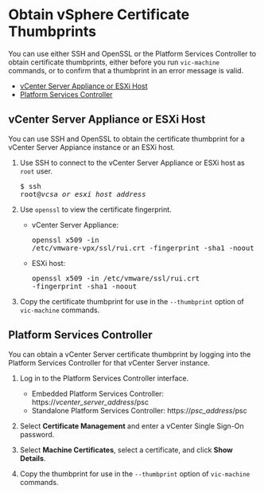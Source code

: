 # Obtain vSphere Certificate Thumbprints #

You can use either SSH and OpenSSL or the Platform Services Controller to obtain certificate thumbprints, either before you run `vic-machine` commands, or to confirm that a thumbprint in an error message is valid.

- [vCenter Server Appliance or ESXi Host](#cert_vc_esx) 
- [Platform Services Controller](#cert_psc)

## vCenter Server Appliance or ESXi Host <a id="cert_vc_esx"></a>

You can use SSH and OpenSSL to obtain the certificate thumbprint for a vCenter Server Appiance instance or an ESXi host. 

1. Use SSH to connect to the vCenter Server Appliance or ESXi host as `root` user.<pre>$ ssh root@<i>vcsa_or_esxi_host_address</i></pre>
2. Use `openssl` to view the certificate fingerprint.

   - vCenter Server Appliance: <pre>openssl x509 -in /etc/vmware-vpx/ssl/rui.crt -fingerprint -sha1 -noout</pre>
   - ESXi host: <pre>openssl x509 -in /etc/vmware/ssl/rui.crt -fingerprint -sha1 -noout</pre>
3. Copy the certificate thumbprint for use in the `--thumbprint` option of `vic-machine` commands.

## Platform Services Controller <a id="cert_psc"></a>

You can obtain a vCenter Server certificate thumbprint by logging into the Platform Services Controller for that vCenter Server instance.

1. Log in to the Platform Services Controller interface. 

    - Embedded Platform Services Controller: https://<i>vcenter_server_address</i>/psc
    - Standalone Platform Services Controller: https://<i>psc_address</i>/psc

2. Select **Certificate Management** and enter a vCenter Single Sign-On password.
3. Select **Machine Certificates**, select a certificate, and click **Show Details**.
3. Copy the thumbprint for use in the `--thumbprint` option of `vic-machine` commands.